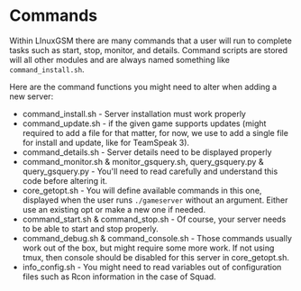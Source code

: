 # Commands

Within LInuxGSM there are many commands that a user will run to complete tasks such as start, stop, monitor, and details. Command scripts are stored will all other modules and are always named something like `command_install.sh`.

Here are the command functions you might need to alter when adding a new server:

* command\_install.sh - Server installation must work properly
* command\_update.sh - if the given game supports updates (might required to add a file for that matter, for now, we use to add a single file for install and update, like for TeamSpeak 3).
* command\_details.sh - Server details need to be displayed properly
* command\_monitor.sh & monitor\_gsquery.sh, query\_gsquery.py & query\_gsquery.py - You'll need to read carefully and understand this code before altering it.
* core\_getopt.sh - You will define available commands in this one, displayed when the user runs `./gameserver` without an argument. Either use an existing opt or make a new one if needed.
* command\_start.sh & command\_stop.sh - Of course, your server needs to be able to start and stop properly.
* command\_debug.sh & command\_console.sh - Those commands usually work out of the box, but might require some more work. If not using tmux, then console should be disabled for this server in core\_getopt.sh.
* info\_config.sh - You might need to read variables out of configuration files such as Rcon information in the case of Squad.
